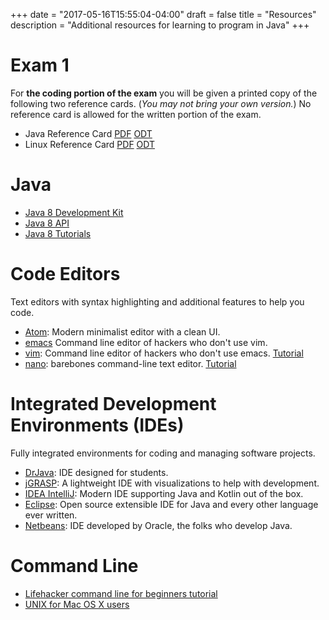 +++
date = "2017-05-16T15:55:04-04:00"
draft = false
title = "Resources"
description = "Additional resources for learning to program in Java"
+++

<style>
#posts li {
    margin-bottom: 0.25em;
}
</style>

# Exam 1

For __the coding portion of the exam__ you will be given a printed copy of the
following two reference cards. (_You may not bring your own version._) No reference
card is allowed for the written portion of the exam.

* Java Reference Card [PDF](/cs149/files/exam1_Computer_JavaReferenceCard.pdf) [ODT](/cs149/files/exam1_Computer_JavaReferenceCard.odt)
* Linux Reference Card [PDF](/cs149/files/exam1_Computer_LinuxReferenceCard.pdf) [ODT](/cs149/files/exam1_Computer_LinuxReferenceCard.odt)

# Java

* [Java 8 Development Kit](http://www.oracle.com/technetwork/java/javase/downloads/jdk8-downloads-2133151.html)
* [Java 8 API](https://docs.oracle.com/javase/8/docs/api/)
* [Java 8 Tutorials](https://docs.oracle.com/javase/tutorial/)

# Code Editors

Text editors with syntax highlighting and additional features to help you code.

* [Atom](http://atom.io): Modern minimalist editor with a clean UI.
* [emacs](https://www.gnu.org/software/emacs/) Command line editor of hackers who don't use vim.
* [vim](http://www.vim.org): Command line editor of hackers who don't use emacs. [Tutorial](http://www.openvim.com/tutorial.html)
* [nano](https://en.wikipedia.org/wiki/GNU_nano): barebones command-line text editor. [Tutorial](http://www.howtogeek.com/howto/42980/the-beginners-guide-to-nano-the-linux-command-line-text-editor/)

# Integrated Development Environments (IDEs)

Fully integrated environments for coding and managing software projects.

* [DrJava](http://drjava.org): IDE designed for students.
* [jGRASP](http://spider.eng.auburn.edu/user-cgi/grasp/grasp.pl?;dl=download_jgrasp.html): A lightweight IDE with visualizations to help with development.
* [IDEA IntelliJ](https://www.jetbrains.com/idea/): Modern IDE supporting Java and Kotlin out of the box.
* [Eclipse](http://eclipse.org): Open source extensible IDE for Java and every other language ever written.
* [Netbeans](http://netbeans.org): IDE developed by Oracle, the folks who develop Java.

# Command Line

* [Lifehacker command line for beginners tutorial](http://lifehacker.com/5633909/who-needs-a-mouse-learn-to-use-the-command-line-for-almost-anything)
* [UNIX for Mac OS X users](http://www.lynda.com/Mac-OS-X-10-6-tutorials/Unix-for-Mac-OS-X-Users/78546-2.html)
